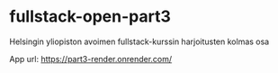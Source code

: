 # fullstack-open-part3
Helsingin yliopiston avoimen fullstack-kurssin harjoitusten kolmas osa

App url: https://part3-render.onrender.com/

